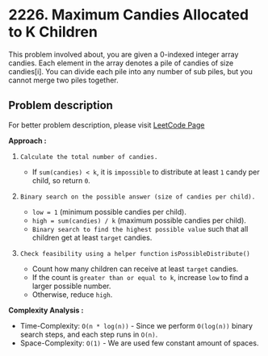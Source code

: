 # 2226. Maximum Candies Allocated to K Children

This problem involved about, you are given a 0-indexed integer array candies. Each element in the array denotes a pile of candies of size candies[i]. You can divide each pile into any number of sub piles, but you cannot merge two piles together.

## Problem description

For better problem description, please visit [LeetCode Page](https://leetcode.com/problems/maximum-candies-allocated-to-k-children/description)

**Approach :**<br/>

1. `Calculate the total number of candies.`

    - If `sum(candies) < k`, it is `impossible` to distribute at least `1` candy per child, so return `0`.

2. `Binary search on the possible answer (size of candies per child).`

    - `low = 1` (minimum possible candies per child).
    - `high = sum(candies) / k` (maximum possible candies per child).
    - `Binary search to find the highest possible value` such that all children get at least `target` candies.

3. `Check feasibility using a helper function` `isPossibleDistribute()`
    - Count how many children can receive at least `target` candies.
    - If the count is `greater than or equal to k`, increase `low` to find a larger possible number.
    - Otherwise, reduce `high`.

**Complexity Analysis :**<br/>

-   Time-Complexity: `O(n * log(n))` - Since we perform `O(log(n))` binary search steps, and each step runs in `O(n)`.
-   Space-Complexity: `O(1)` - We are used few constant amount of spaces.
